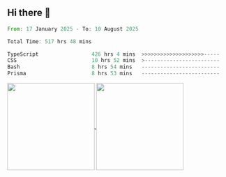 ## Hi there 👋
<!--START_SECTION:waka-->

```rust
From: 17 January 2025 - To: 10 August 2025

Total Time: 517 hrs 48 mins

TypeScript                 426 hrs 4 mins  >>>>>>>>>>>>>>>>>>>>-----   81.02 %
CSS                        10 hrs 52 mins  >------------------------   02.07 %
Bash                       8 hrs 54 mins   -------------------------   01.69 %
Prisma                     8 hrs 53 mins   -------------------------   01.69 %
```

<!--END_SECTION:waka-->

<a href="https://github.com/anuraghazra/github-readme-stats">
  <img height=200 align="center" src="https://github-readme-stats.vercel.app/api/top-langs/?username=paulgeorge35&layout=donut&langs_count=5&theme=transparent" />
</a>
<a href="https://github.com/anuraghazra/convoychat">
  <img height=200 align="center" src="https://github-readme-stats.vercel.app/api?username=paulgeorge35&show_icons=true&show=prs_merged&theme=transparent&rank_icon=github" />
</a>
